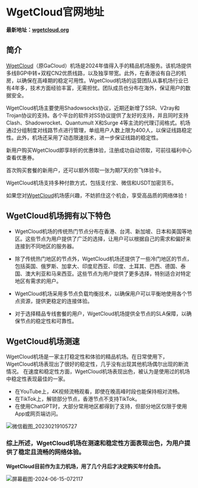 # WgetCloud官网地址

**最新地址：[wgetcloud.org](https://invite.wgetcloud.ltd/auth/register?code=jll8)**

## 简介

[WgetCloud](https://invite.wgetcloud.ltd/auth/register?code=jll8)（原GaCloud）机场是2024年值得入手的精品机场服务。该机场提供多线BGP中转+双程CN2优质线路，以及独享带宽。此外，在香港设有自己的机房，以确保在高峰期的稳定可用性。WgetCloud机场的运营团队从事机场行业已有4年多，技术方面经验丰富，无需担忧。团队成员也分布在海外，保证用户的数据安全。

WgetCloud机场主要使用Shadowsocks协议，近期还新增了SSR、V2ray和Trojan协议的支持。各个平台的软件对SS协议提供了友好的支持，并且同时支持Clash、Shadowrocket、Quantumult X和Surge 4等主流的代理订阅格式。机场通过分组制度对线路节点进行管理，单组用户人数上限为400人，以保证线路稳定性。此外，机场还采用了动态限速技术，进一步保证线路的稳定性。

新用户购买WgetCloud即享8折的优惠体验，注册成功自动领取，可前往福利中心查看优惠券。

首次购买套餐的新用户，还可以额外领取一张为期7天的奈飞体验卡。

WgetCloud机场支持多种付款方式，包括支付宝、微信和USDT加密货币。

如果您对[WgetCloud](https://invite.wgetcloud.ltd/auth/register?code=jll8)机场感兴趣，不妨抓住这个机会，享受高品质的网络体验！

## WgetCloud机场拥有以下特色

- WgetCloud机场的传统热门节点分布在香港、台湾、新加坡、日本和美国等地区。这些节点为用户提供了广泛的选择，让用户可以根据自己的需求和偏好来连接到不同地区的服务器。

- 除了传统热门地区的节点外，WgetCloud机场还提供了一些冷门地区的节点，包括英国、俄罗斯、加拿大、印度尼西亚、印度、土耳其、巴西、德国、泰国、澳大利亚和马来西亚。这些节点为用户提供了更多选择，特别适合对特定地区有需求的用户。

- WgetCloud机场采用多节点负载均衡技术，以确保用户可以平衡地使用各个节点资源，提供更稳定的连接体验。

- 对于选择精品专线套餐的用户，WgetCloud机场提供全节点的SLA保障，以确保节点的稳定性和可靠性。

## WgetCloud机场测速

WgetCloud机场是一家主打稳定性和体验的精品机场。在日常使用下，WgetCloud机场表现出了很好的稳定性，几乎没有出现其他机场偶尔出现的断流情况。
在速度和稳定性方面，WgetCloud机场表现出色，被认为是使用过的机场中稳定性表现最佳的一家。

- 在YouTube上，4K视频流畅观看，即使在晚高峰时段也能保持相对流畅。
- 在TikTok上，解锁部分节点，香港节点不支持TikTok。
- 在使用ChatGPT时，大部分常用地区都得到了支持，但部分地区仅限于使用App或网页端访问。

![微信截图_20230219105727](https://user-images.githubusercontent.com/125964212/220576524-0c30cc63-98ab-4fad-89c0-10a6984c647e.png)

### 综上所述，WgetCloud机场在测速和稳定性方面表现出色，为用户提供了稳定且流畅的网络体验。


**WgetCloud目前作为主力机场，用了几个月后才决定购买年付会员。**

![屏幕截图-2024-06-15-072117](https://github.com/LisaLee938/WgetCloud/assets/141218461/8790a9f1-7462-4c04-945e-406b699f790d)
